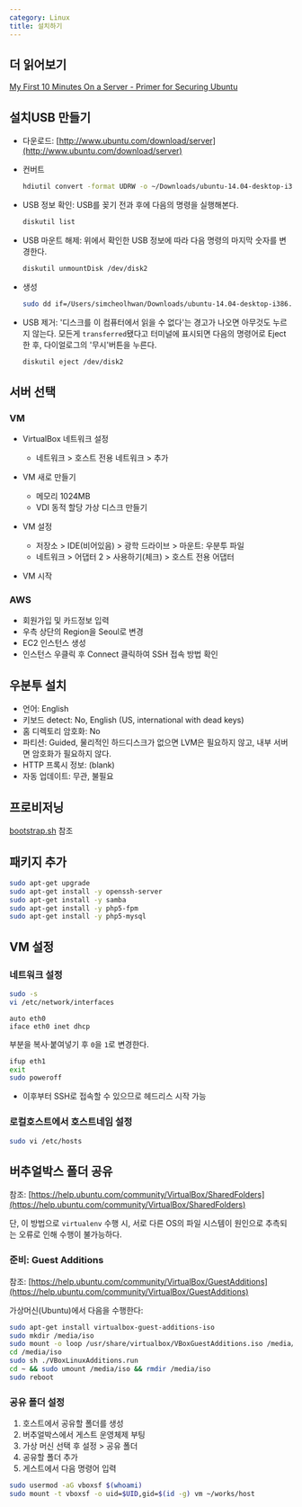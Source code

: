 ```yaml
---
category: Linux
title: 설치하기
---
```



## 더 읽어보기
[My First 10 Minutes On a Server - Primer for Securing Ubuntu](http://www.codelitt.com/blog/my-first-10-minutes-on-a-server-primer-for-securing-ubuntu/)


## 설치USB 만들기
* 다운로드: [http://www.ubuntu.com/download/server](http://www.ubuntu.com/download/server)

* 컨버트

  ```bash
  hdiutil convert -format UDRW -o ~/Downloads/ubuntu-14.04-desktop-i386 ~/Downloads/ubuntu-14.04-desktop-i386.iso
  ```

* USB 정보 확인: USB를 꽂기 전과 후에 다음의 명령을 실행해본다.

  ```bash
  diskutil list
  ```

* USB 마운트 해제: 위에서 확인한 USB 정보에 따라 다음 명령의 마지막 숫자를 변경한다.

  ```bash
  diskutil unmountDisk /dev/disk2
  ```

* 생성

  ```bash
  sudo dd if=/Users/simcheolhwan/Downloads/ubuntu-14.04-desktop-i386.img.dmg of=/dev/rdisk2 bs=1m
  ```

* USB 제거: '디스크를 이 컴퓨터에서 읽을 수 없다'는 경고가 나오면 아무것도 누르지 않는다. 모든게 `transferred`됐다고 터미널에 표시되면 다음의 명령어로 Eject한 후, 다이얼로그의 '무시'버튼을 누른다.

  ```bash
  diskutil eject /dev/disk2
  ```


## 서버 선택

### VM
* VirtualBox 네트워크 설정
  - 네트워크 > 호스트 전용 네트워크 > 추가

* VM 새로 만들기
  - 메모리 1024MB
  - VDI 동적 할당 가상 디스크 만들기

* VM 설정
  - 저장소 > IDE(비어있음) > 광학 드라이브 > 마운트: 우분투 파일
  - 네트워크 > 어댑터 2 > 사용하기(체크) > 호스트 전용 어댑터

* VM 시작

### AWS
* 회원가입 및 카드정보 입력
* 우측 상단의 Region을 Seoul로 변경
* EC2 인스턴스 생성
* 인스턴스 우클릭 후 Connect 클릭하여 SSH 접속 방법 확인


## 우분투 설치
* 언어: English
* 키보드 detect: No, English (US, international with dead keys)
* 홈 디렉토리 암호화: No
* 파티션: Guided, 물리적인 하드디스크가 없으면 LVM은 필요하지 않고, 내부 서버면 암호화가 필요하지 않다.
* HTTP 프록시 정보: (blank)
* 자동 업데이트: 무관, 불필요


## 프로비저닝
[bootstrap.sh](https://github.com/s10n/vagrant-base/blob/master/bootstrap.sh) 참조


## 패키지 추가
```bash
sudo apt-get upgrade
sudo apt-get install -y openssh-server
sudo apt-get install -y samba
sudo apt-get install -y php5-fpm
sudo apt-get install -y php5-mysql
```


## VM 설정

### 네트워크 설정
```bash
sudo -s
vi /etc/network/interfaces
```
```
auto eth0
iface eth0 inet dhcp
```
부분을 복사·붙여넣기 후 `0`을 `1`로 변경한다.

```bash
ifup eth1
exit
sudo poweroff
```

* 이후부터 SSH로 접속할 수 있으므로 헤드리스 시작 가능

### 로컬호스트에서 호스트네임 설정

```bash
sudo vi /etc/hosts
```


## 버추얼박스 폴더 공유
참조: [https://help.ubuntu.com/community/VirtualBox/SharedFolders](https://help.ubuntu.com/community/VirtualBox/SharedFolders)

단, 이 방법으로 `virtualenv` 수행 시, 서로 다른 OS의 파일 시스템이 원인으로 추측되는 오류로 인해 수행이 불가능하다.

### 준비: Guest Additions
참조: [https://help.ubuntu.com/community/VirtualBox/GuestAdditions](https://help.ubuntu.com/community/VirtualBox/GuestAdditions)

가상머신(Ubuntu)에서 다음을 수행한다:

```bash
sudo apt-get install virtualbox-guest-additions-iso
sudo mkdir /media/iso
sudo mount -o loop /usr/share/virtualbox/VBoxGuestAdditions.iso /media/iso
cd /media/iso
sudo sh ./VBoxLinuxAdditions.run
cd ~ && sudo umount /media/iso && rmdir /media/iso
sudo reboot
```

### 공유 폴더 설정
1. 호스트에서 공유할 폴더를 생성
1. 버추얼박스에서 게스트 운영체제 부팅
1. 가상 머신 선택 후 설정 > 공유 폴더
1. 공유할 폴더 추가
1. 게스트에서 다음 명령어 입력

```bash
sudo usermod -aG vboxsf $(whoami)
sudo mount -t vboxsf -o uid=$UID,gid=$(id -g) vm ~/works/host
```
